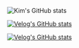 ![Kim's GitHub stats](https://github-readme-stats.vercel.app/api?username=kshired&show_icons=true&theme=dark)

[![Velog's GitHub stats](https://velog-readme-2.vercel.app/api/badge-stats?color=dark&name=kshired)](https://velog.io/@kshired)

[![Velog's GitHub stats](https://velog-readme-stats.vercel.app/api?name=kshired&color=dark)](https://velog-readme-stats.vercel.app/api/redirect?name=kshired)
